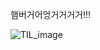 
햄버거어엉거거거거!!!<br>

![TIL_image](https://s3.us-west-2.amazonaws.com/secure.notion-static.com/3ce4a82e-422e-41f7-a479-1c8ad01a9f4c/joker.jpeg?X-Amz-Algorithm=AWS4-HMAC-SHA256&X-Amz-Content-Sha256=UNSIGNED-PAYLOAD&X-Amz-Credential=AKIAT73L2G45EIPT3X45%2F20230820%2Fus-west-2%2Fs3%2Faws4_request&X-Amz-Date=20230820T101922Z&X-Amz-Expires=3600&X-Amz-Signature=1f17ff68cfc02570ceaac5092cc43a749cabad9f61d65b2f4b653db29ac9f938&X-Amz-SignedHeaders=host&x-id=GetObject)

